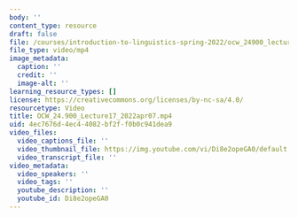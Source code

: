 ```yaml
---
body: ''
content_type: resource
draft: false
file: /courses/introduction-to-linguistics-spring-2022/ocw_24900_lecture17_2022apr07_360p_16_9.mp4
file_type: video/mp4
image_metadata:
  caption: ''
  credit: ''
  image-alt: ''
learning_resource_types: []
license: https://creativecommons.org/licenses/by-nc-sa/4.0/
resourcetype: Video
title: OCW_24.900_Lecture17_2022apr07.mp4
uid: 4ec7676d-4ec4-4082-bf2f-f0b0c941dea9
video_files:
  video_captions_file: ''
  video_thumbnail_file: https://img.youtube.com/vi/Di8e2opeGA0/default.jpg
  video_transcript_file: ''
video_metadata:
  video_speakers: ''
  video_tags: ''
  youtube_description: ''
  youtube_id: Di8e2opeGA0
---
```


